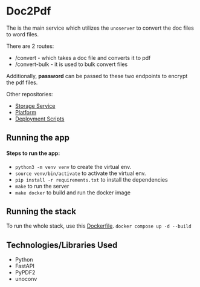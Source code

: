# Doc2Pdf

The is the main service which utilizes the `unoserver` to convert the doc files to word files.

There are 2 routes:
- /convert - which takes a doc file and converts it to pdf
- /convert-bulk - it is used to bulk convert files

Additionally, **password** can be passed to these two endpoints to encrypt the pdf files.

Other repositories:
- [Storage Service](https://github.com/Doc2PDF/storage)
- [Platform](https://github.com/Doc2PDF/platform)
- [Deployment Scripts](https://github.com/Doc2PDF/deployments)

## Running the app
#### Steps to run the app:

- `python3 -m venv venv` to create the virtual env.
- `source venv/bin/activate` to activate the virtual env.
- `pip install -r requirements.txt` to install the dependencies
- `make` to run the server
- `make docker` to build and run the docker image

## Running the stack

To run the whole stack, use this [Dockerfile](https://github.com/Doc2PDF/deployments/blob/main/docker-compose.yaml).
`docker compose up -d --build`

## Technologies/Libraries Used
- Python
- FastAPI
- PyPDF2
- unoconv
